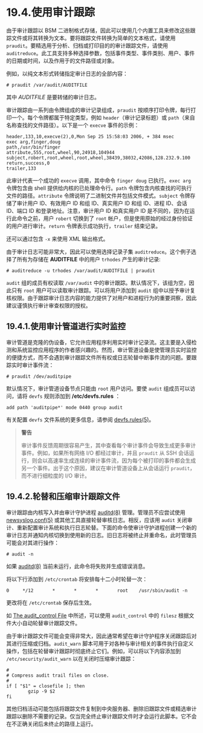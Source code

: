 # 19.4.使用审计跟踪

由于审计跟踪以 BSM 二进制格式存储，因此可以使用几个内置工具来修改这些跟踪文件或将其转换为文本。要将跟踪文件转换为简单的文本格式，请使用 `praudit`。要精选用于分析、归档或打印目的的审计跟踪文件，请使用 `auditreduce`。此工具支持多种选择参数，包括事件类型、事件类别、用户、事件的日期或时间，以及作用于的文件路径或对象。

例如，以纯文本形式转储指定审计日志的全部内容：

```shell-session
# praudit /var/audit/AUDITFILE
```

其中 _AUDITFILE_ 是要转储的审计日志。

审计跟踪由一系列由令牌组成的审计记录组成，`praudit` 按顺序打印令牌，每行打印一个。每个令牌都属于特定类型，例如 `header`（审计记录标题）或 `path`（来自名称查找的文件路径）。以下是一个 `execve` 事件的示例：

```shell-session
header,133,10,execve(2),0,Mon Sep 25 15:58:03 2006, + 384 msec
exec arg,finger,doug
path,/usr/bin/finger
attribute,555,root,wheel,90,24918,104944
subject,robert,root,wheel,root,wheel,38439,38032,42086,128.232.9.100
return,success,0
trailer,133
```

此审计代表一个成功的 `execve` 调用，其中命令 `finger doug` 已执行。`exec arg` 令牌包含由 shell 提供给内核的已处理命令行。`path` 令牌包含内核查找的可执行文件的路径。`attribute` 令牌说明了二进制文件并包括文件模式。`subject` 令牌存储了审计用户 ID、有效用户 ID 和组 ID、真实用户 ID 和组 ID、进程 ID、会话 ID、端口 ID 和登录地址。注意，审计用户 ID 和真实用户 ID 是不同的，因为在运行此命令之前，用户 `robert` 切换到了 `root` 帐户，但是使用原始的经过身份验证的用户进行审计。`return` 令牌表示成功执行，`trailer` 结束记录。

还可以通过包含 `-x` 来使用 XML 输出格式。

由于审计日志可能非常大，因此可以使用选择记录子集 `auditreduce`。这个例子选择了所有为存储在 **AUDITFILE** 中的用户 `trhodes` 产生的审计记录:

```shell-session
# auditreduce -u trhodes /var/audit/AUDITFILE | praudit
```

`audit` 组的成员有权读取 `/var/audit` 中的审计跟踪。默认情况下，该组为空，因此只有 `root` 用户可以读取审计跟踪。可以将用户添加到 `audit` 组中以授予审计复核权限。由于跟踪审计日志内容的能力提供了对用户和进程行为的重要洞察，因此建议谨慎执行审计审查权限的授权。

## 19.4.1.使用审计管道进行实时监控

审计管道是克隆的伪设备，它允许应用程序利用实时审计记录流。这主要是入侵检测和系统监控应用程序的作者感兴趣的。然而，审计管道设备是使管理员实时监控的便捷方式，而不会遇到审计跟踪文件所有权或日志轮替中断事件流的问题。要跟踪实时审计事件流：

```shell-session
# praudit /dev/auditpipe
```

默认情况下，审计管道设备节点只能由 `root` 用户访问。要使 `audit` 组成员可以访问，请将 `devfs` 规则添加到 **/etc/devfs.rules** ：

```shell-session
add path 'auditpipe*' mode 0440 group audit
```

有关配置 `devfs` 文件系统的更多信息，请参阅 [devfs.rules(5)](https://www.freebsd.org/cgi/man.cgi?query=devfs.rules&sektion=5&format=html)。

> **警告**
>
> 审计事件反馈周期很容易产生，其中查看每个审计事件会导致生成更多审计事件。例如，如果所有网络 I/O 都经过审计，并且 `praudit` 从 SSH 会话运行，则会以高速率生成连续的审计事件流，因为每个被打印的事件都会生成另一个事件。出于这个原因，建议在审计管道设备上从会话运行 `praudit`，而不进行细粒度的 I/O 审计。

## 19.4.2.轮替和压缩审计跟踪文件

审计跟踪由内核写入并由审计守护进程 [auditd(8)](https://www.freebsd.org/cgi/man.cgi?query=auditd&sektion=8&format=html) 管理。管理员不应尝试使用 [newsyslog.conf(5)](https://www.freebsd.org/cgi/man.cgi?query=newsyslog.conf&sektion=5&format=html) 或其他工具直接轮替审核日志。相反，应该用 `audit` 关闭审计、重新配置审计系统和执行日志轮替。下面的命令使审计守护进程创建一个新的审计日志并通知内核切换到使用新的日志。旧日志将被终止并重命名，此时管理员可能会对其进行操作：

```shell-session
# audit -n
```

如果 [auditd(8)](https://www.freebsd.org/cgi/man.cgi?query=auditd&sektion=8&format=html) 当前未运行，此命令将失败并生成错误消息。

将以下行添加到 `/etc/crontab` 将安排每十二小时轮替一次：

```shell-session
0     */12       *       *       *       root    /usr/sbin/audit -n
```

更改将在 `/etc/crontab` 保存后生效。

如 [The audit_control File](https://docs.freebsd.org/en/books/handbook/audit/#audit-auditcontrol) 中所述，可以使用 `audit_control` 中的 `filesz` 根据文件大小自动轮替审计跟踪文件。

由于审计跟踪文件可能会变得非常大，因此通常希望在审计守护程序关闭跟踪后对其进行压缩或归档。`audit_warn` 脚本可用于对各种与审计相关的事件执行自定义操作，包括在轮替审计跟踪时彻底终止它们。例如，可以将以下内容添加到 `/etc/security/audit_warn` 以在关闭时压缩审计跟踪：

```shell-session
#
# Compress audit trail files on close.
#
if [ "$1" = closefile ]; then
        gzip -9 $2
fi
```

其他归档活动可能包括将跟踪文件复制到中央服务器、删除旧跟踪文件或精选审计跟踪以删除不需要的记录。仅当完全终止审计跟踪文件时才会运行此脚本。它不会在不正确关闭后未终止的路径上运行。
